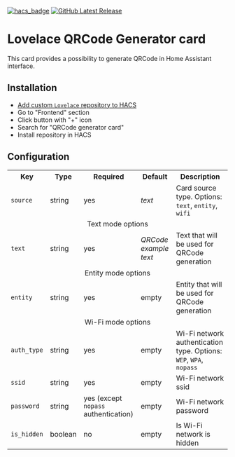 [![hacs_badge][hacs_shield]][hacs]
[![GitHub Latest Release][releases_shield]][latest_release]

[hacs_shield]: https://img.shields.io/badge/HACS-Custom-41BDF5.svg?style=for-the-badge
[hacs]: https://github.com/hacs/integration

[releases_shield]: https://img.shields.io/github/release/igor-panteleev/lovelace-qr-code-card.svg?style=for-the-badge
[latest_release]: https://github.com/igor-panteleev/lovelace-qr-code-card/releases/latest

# Lovelace QRCode Generator card
This card provides a possibility to generate QRCode in Home Assistant interface.

## Installation
- [Add custom <code>Lovelace</code> repository to HACS](https://hacs.xyz/docs/faq/custom_repositories)
- Go to "Frontend" section
- Click button with "+" icon
- Search for "QRCode generator card"
- Install repository in HACS

## Configuration

<table>
    <tr>
        <th>Key</th>
        <th>Type</th>
        <th>Required</th>
        <th>Default</th>
        <th>Description</th>
    </tr>
    <tr>
        <td><code>source</code></td>
        <td>string</td>
        <td>yes</td>
        <td><i>text</i></td>
        <td>Card source type. Options: <code>text</code>, <code>entity</code>, <code>wifi</code></td>
    </tr>
    <tr>
        <td colspan="5" style="text-align: center">
            Text mode options
        </td>
    </tr>
    <tr>
        <td><code>text</code></td>
        <td>string</td>
        <td>yes</td>
        <td><i>QRCode example text</i></td>
        <td>Text that will be used for QRCode generation</td>
    </tr>
    <tr>
        <td colspan="5" style="text-align: center">
            Entity mode options
        </td>
    </tr>
    <tr>
        <td><code>entity</code></td>
        <td>string</td>
        <td>yes</td>
        <td>empty</td>
        <td>Entity that will be used for QRCode generation</td>
    </tr>
    <tr>
        <td colspan="5" style="text-align: center">
            Wi-Fi mode options
        </td>
    </tr>
    <tr>
        <td><code>auth_type</code></td>
        <td>string</td>
        <td>yes</td>
        <td>empty</td>
        <td>Wi-Fi network authentication type. Options: <code>WEP</code>, <code>WPA</code>, <code>nopass</code></td>
    </tr>
    <tr>
        <td><code>ssid</code></td>
        <td>string</td>
        <td>yes</td>
        <td>empty</td>
        <td>Wi-Fi network ssid</td>
    </tr>
    <tr>
        <td><code>password</code></td>
        <td>string</td>
        <td>yes (except <code>nopass</code> authentication)</td>
        <td>empty</td>
        <td>Wi-Fi network password</td>
    </tr>
    <tr>
        <td><code>is_hidden</code></td>
        <td>boolean</td>
        <td>no</td>
        <td>empty</td>
        <td>Is Wi-Fi network is hidden</td>
    </tr>
</table>
